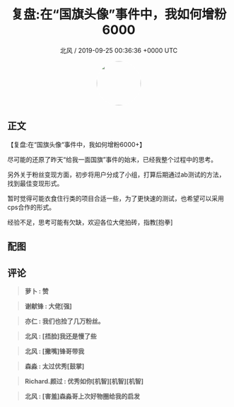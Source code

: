 <h1 align="center">复盘:在“国旗头像”事件中，我如何增粉6000</h1>
<p align="center">
    <a>北风 / 2019-09-25 00:36:36 &#43;0000 UTC</a>
</p>

<div align="center">
    <img src="https://images.zsxq.com/FlFG7WHTlKyOJWK6FLi-IYLaSCmn?e=1590940799&amp;token=kIxbL07-8jAj8w1n4s9zv64FuZZNEATmlU_Vm6zD:KLjxpSYx9zqhLwSf4dWoRv7mn7I=" width="100" height="100" style="border:1px solid;border-radius:50%; color:#ffffff"/>
</div>

## 正文

<div>
【复盘:在“国旗头像“事件中，我如何增粉6000&#43;】

尽可能的还原了昨天“给我一面国旗”事件的始末，已经我整个过程中的思考。

另外关于粉丝变现方面，初步将用户分成了小组，打算后期通过ab测试的方法，找到最佳变现形式。

暂时觉得可能衣食住行类的项目合适一些，为了更快速的测试，也希望可以采用cps合作的形式。

经验不足，思考可能有欠缺，欢迎各位大佬拍砖，指教[抱拳]



</div>

## 配图
<div class="image" align="center">

</div>

## 评论

<div align="left">
<div>

<blockquote >
<span> <strong>萝卜 : 赞 </strong></span>
</blockquote>

<blockquote >
<span> <strong>谢献锋 : 大佬[强] </strong></span>
</blockquote>

<blockquote >
<span> <strong>亦仁 : 我们也捡了几万粉丝。 </strong></span>
</blockquote>

<blockquote >
<span> <strong>北风 : [捂脸]我还是慢了些 </strong></span>
</blockquote>

<blockquote >
<span> <strong>北风 : [撇嘴]锋哥带我 </strong></span>
</blockquote>

<blockquote >
<span> <strong>森淼 : 太过优秀[鼓掌] </strong></span>
</blockquote>

<blockquote >
<span> <strong>Richard.颜过 : 优秀如你[机智][机智][机智] </strong></span>
</blockquote>

<blockquote >
<span> <strong>北风 : [害羞]森淼哥上次好物圈给我的启发 </strong></span>
</blockquote>

</div>
</div>